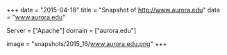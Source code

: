 
+++
date = "2015-04-18"
title = "Snapshot of http://www.aurora.edu"
data = "www.aurora.edu"

Server = ["Apache"]
domain = ["aurora.edu"]

  image = "snapshots/2015_16/www.aurora.edu.png"
+++
#
